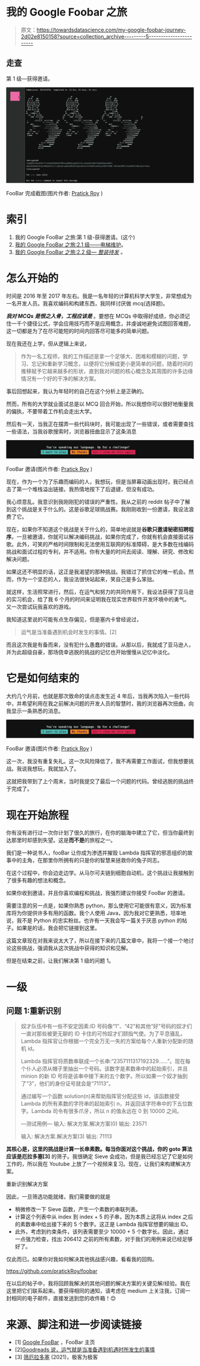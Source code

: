 # 我的 Google Foobar 之旅

> 原文：<https://towardsdatascience.com/my-google-foobar-journey-2d02e8150158?source=collection_archive---------5----------------------->

## 走查

第 1 级—获得邀请。

![](img/12fd133ed9ab535015ba8594029ddb38.png)

FooBar 完成截图(图片作者: [Pratick Roy](https://medium.com/u/d0e73ebdbb0c?source=post_page-----2d02e8150158--------------------------------) )

# 索引

1.  我的 Google FooBar 之旅:第 1 级-获得邀请。(这个)
2.  [我的 Google FooBar 之旅:2.1 级——电梯维护](/my-google-foobar-journey-a6488df029cf)。
3.  [我的 Google FooBar 之旅:2.2 级— *整装待发*](https://pratickroy.medium.com/6e46034b835f) *。*

# 怎么开始的

时间是 2016 年至 2017 年左右。我是一名年轻的计算机科学大学生，非常想成为一名开发人员。我喜欢编码和构建东西，我同样讨厌做 mcq(选择题)。

***我对 MCQs 是恨之入骨，工程应该是*** 。要想在 MCQs 中取得好成绩，你必须记住一千个捷径公式，学会应用技巧而不是应用概念，并虔诚地避免试图回答难题，这一切都是为了在尽可能短的时间内回答尽可能多的简单问题。

现在我还在上学，但从逻辑上来说，

> 作为一名工程师，我的工作描述是拿一个足够大、困难和模糊的问题，学习、忘记和重新学习概念，以便将它分解成更小更简单的问题，随着时间的推移赋予它越来越多的形状，直到我对问题的核心概念及其周围的许多边缘情况有一个好的干净的解决方案。

事后回想起来，我认为年轻时的自己在这个分析上是正确的。

然而，所有的大学就业面试总是以 MCQ 回合开始，所以我想你可以很好地衡量我的偏执，不要带着工作机会走出大学。

然后有一天，当我正在摆弄一些代码块时，我可能出现了一些错误，或者需要查找一些语法，当我谷歌搜索时，浏览器扭曲显示了这条消息

![](img/13ecd5a1188dab016bcd01774aef208a.png)

FooBar 邀请(图片作者: [Pratick Roy](https://medium.com/u/d0e73ebdbb0c?source=post_page-----2d02e8150158--------------------------------) )

现在，作为一个为了乐趣而编码的人，我想玩，但是当屏幕动画出现时，我已经点击了第一个堆栈溢出链接。我热情地按下了后退键，但没有成功。

我心烦意乱。我意识到我刚刚犯的错误的严重性。我从之前的 reddit 帖子中了解到这个挑战是关于什么的。这是谷歌足球挑战赛。我刚刚收到一份邀请，我设法浪费了它。

现在，如果你不知道这个挑战是关于什么的，简单地说就是**谷歌只邀请秘密招聘程序**。一旦被邀请，你就可以解决编码挑战，如果你完成了，你就有机会直接面试谷歌。此外，可笑的严格时间限制和无法使用互联网的标准障碍，是大多数在线编码挑战和面试过程的专利，并不适用。你有大量的时间去阅读、理解、研究、修改和解决问题。

如果这还不明显的话，这正是我渴望的那种挑战。我错过了抓住它的唯一机会。然而，作为一个坚忍的人，我设法很快站起来，笑自己是多么笨拙。

就这样，生活照常进行，然后，在运气和努力的共同作用下，我设法获得了亚马逊的实习机会，给了我 6 个月的时间来证明我在现实世界软件开发环境中的勇气。又一次尝试玩我喜欢的游戏。

我知道这里说的可能有点生存偏见，但是塞内卡曾经说过，

> 运气是当准备遇到机会时发生的事情。[2]

而且这次我是有备而来，没有犯什么愚蠢的错误。从那以后，我就成了亚马逊人，并为此超级自豪，那场侥幸逃脱的挑战的记忆也开始慢慢从记忆中淡化。

# 它是如何结束的

大约几个月前，也就是那次致命的误点击发生近 4 年后，当我再次陷入一些代码中，并希望利用在我之前解决问题的开发人员的智慧时，我的浏览器再次扭曲，向我显示一条熟悉的消息。

![](img/13ecd5a1188dab016bcd01774aef208a.png)

FooBar 邀请(图片作者: [Pratick Roy](https://medium.com/u/d0e73ebdbb0c?source=post_page-----2d02e8150158--------------------------------) )

这一次，我没有重复失礼。这一次风险降低了，我不再需要工作面试，但我想要挑战。我说我想玩，我就加入了。

这就把我带到了上个周末，当时我提交了最后一个问题的代码。曾经逃脱的挑战终于完成了。

# 现在开始旅程

你有没有进行过一次你计划了很久的旅行，在你的脑海中建立了它，但当你最终到达那里时却感到失望。这是**而不是**的旅程之一。

我们是一种说书人，fooBar 让你成为渗透并摧毁 Lambda 指挥官的邪恶组织的故事中的主角，在那里你所拥有的只是你的智慧来拯救你的兔子同志。

在这个过程中，你会边走边学。从马尔可夫链到细胞自动机，这个挑战让我接触到了很多有趣的想法和概念。

如果你收到邀请，并且你喜欢编程和挑战，我强烈建议你接受 FooBar 的邀请。

需要注意的另一点是，如果你熟悉 python，那么使用它可能很有意义，因为标准库将为你提供许多有用的函数。我个人使用 Java，因为我对它更熟悉，坦率地说，我不是 Python 的忠实粉丝。也许有一天我会写一篇关于厌恶 python 的帖子。如果是的话，我会把它链接到这里。

这篇文章现在对我来说太大了，所以在接下来的几篇文章中，我将一个接一个地讨论这些挑战，强调我从这次挑战中获得的知识和见解。

但是在结束之前，让我们解决第 1 级的问题 1。

# 一级

## 问题 1:重新识别

> 奴才队伍中有一些不安定因素:ID 号码像“1”、“42”和其他“好”号码的奴才们一直对那些被更无聊的 ID 卡住的可怜奴才们颐指气使。为了平息骚乱，Lambda 指挥官让你根据一个完全万无一失的方案给每个人重新分配新的随机 id。
> 
> Lambda 指挥官将质数串联成一个长串:“2357111317192329……”。现在每个仆人必须从帽子里抽出一个号码。该数字是素数串中的起始索引，并且 minion 的新 ID 号将是该串中接下来的五个数字。所以如果一个奴才抽到了“3”，他们的身份证号就会是“71113”。
> 
> 通过编写一个函数 solution(n)来帮助指挥官分配这些 id，该函数接受 Lambda 的所有素数的字符串的起始索引 n，并返回该字符串中的下五位数字。Lambda 司令有很多爪牙，所以 n 的值永远在 0 到 10000 之间。
> 
> —测试用例—
> 输入:
> 解决方案.解决方案(0)
> 输出:
> 23571
> 
> 输入:
> 解决方案.解决方案(3)
> 输出:
> 71113

**其核心是，这里的挑战是计算一长串素数。每当你面对这个挑战，你的 goto 算法应该是厄拉多塞[3]** 的筛子。我很确定 Sieve 会成功，但是我已经忘记了它是如何工作的，所以我在 Youtube 上放了一个视频来复习。现在，让我们来构建解决方案。

重新识别解决方案

因此，一旦筛选功能就绪，我们需要做的就是

*   稍微修改一下 Sieve 函数，产生一个素数的串联列表。
*   计算这个列表中从 index 到 index + 5 的子串，因为本质上这将从 index 之后的素数串中给出接下来的 5 个数字。这正是 Lambda 指挥官想要的输出 ID。
*   此外，考虑到约束条件，该列表需要至少 10000 + 5 个数字长。因此，通过一点强力检查，找出 206412 之前的所有素数，对于我们的用例来说已经足够好了。

仅此而已。如果你对我如何解决其他挑战感兴趣，看看我的回购。

<https://github.com/pratickRoy/foobar>  

在以后的帖子中，我将回顾我解决的其他问题的解决方案的关键见解/经验。我在这里把它们联系起来。要获得相同的通知，请考虑在 medium 上关注我，订阅一封相同的电子邮件，直接发送到您的收件箱！😊

  

# 来源、脚注和进一步阅读链接

*   [1] [Google FooBar](https://foobar.withgoogle.com/) ，FooBar 主页
*   [2][Goodreads 说，运气就是当准备遇到机遇时所发生的事情](https://www.goodreads.com/quotes/17490-luck-is-what-happens-when-preparation-meets-opportunity)
*   [3] [筛厄拉多塞](https://www.geeksforgeeks.org/sieve-of-eratosthenes/) (2021)，极客为极客